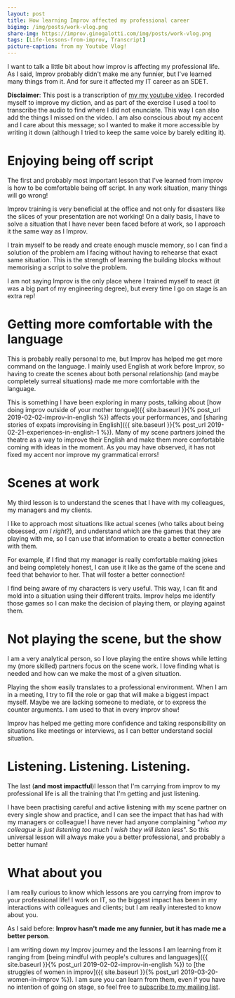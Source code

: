 ```yaml
---
layout: post
title: How learning Improv affected my professional career
bigimg: /img/posts/work-vlog.png
share-img: https://improv.ginogalotti.com/img/posts/work-vlog.png
tags: [Life-lessons-from-improv, Transcript]
picture-caption: from my Youtube Vlog!
---
```


I want to talk a little bit about how improv is affecting my professional life. As I said, Improv probably didn't make me any funnier, but I've learned many things from it. And for sure it affected my IT career as an SDET.

**Disclaimer**: This post is a transcription of [my my youtube video](https://youtu.be/2cfHqO-u6Ps). I recorded myself to improve my diction, and as part of the exercise I used a tool to transcribe the audio to find where I did not enunciate. This way I can also add the things I missed on the video. I am also conscious about my accent and I care about this message; so I wanted to make it more accessible by writing it down (although I tried to keep the same voice by barely editing it).

# Enjoying being off script

The first and probably most important lesson that I've learned from improv is how to be comfortable being off script. In any work situation, many things will go wrong! 

Improv training is very beneficial at the office and not only for disasters like the slices of your presentation are not working! On a daily basis, I have to solve a situation that I have never been faced before at work, so I approach it the same way as I Improv. 

I train myself to be ready and create enough muscle memory, so I can find a solution of the problem am I facing without having to rehearse that exact same situation. This is the strength of learning the building blocks without memorising a script to solve the problem.

I am not saying Improv is the only place where I trained myself to react (it was a big part of my engineering degree), but every time I go on stage is an extra rep! 

# Getting more comfortable with the language

This is probably really personal to me, but Improv has helped me get more command on the language. I mainly used English at work before Improv, so having to create the scenes about both personal relationship (and maybe completely surreal situations) made me more comfortable with the language.

This is something I have been exploring in many posts, talking about [how doing improv outside of your mother tongue]({{ site.baseurl }}{% post_url 2019-02-02-improv-in-english %}) affects your performances, and [sharing stories of expats improvising in English]({{ site.baseurl }}{% post_url 2019-02-21-experiences-in-english-1 %}). Many of my scene partners joined the theatre as a way to improve their English and make them more comfortable coming with ideas in the moment.
As you may have observed, it has not fixed my accent nor improve my grammatical errors!

# Scenes at work

My third lesson is to understand the scenes that I have with my colleagues, my managers and my clients.

I like to approach most situations like actual scenes (who talks about being obsessed, _am I right_?), and understand which are the games that they are playing with me, so I can use that information to create a better connection with them.

For example, if I find that my manager is really comfortable making jokes and being completely honest, I can use it like as the game of the scene and feed that behavior to her. That will foster a better connection! 

I find being aware of my characters is very useful. This way, I can fit and mold into a situation using their different traits. Improv helps me identify those games so I can make the decision of playing them, or playing against them.

# Not playing the scene, but the show

I am a very analytical person, so I love playing the entire shows while letting my (more skilled) partners focus on the scene work. I love finding what is needed and how can we make the most of a given situation.

Playing the show easily translates to a professional environment. When I am in a meeting, I try to fill the role or gap that will make a biggest impact myself. Maybe we are lacking someone to mediate, or to express the counter arguments. I am used to that in every improv show!

Improv has helped me getting more confidence and taking responsibility on situations like meetings or interviews, as I can better understand social situation.

# Listening. Listening. Listening.

The last (**and most impactful**)l lesson that I'm carrying from improv to my professional life is all the training that I'm getting and just listening. 

I have been practising careful and active listening with my scene partner on every single show and practice, and I can see the impact that has had with my managers or colleague!
I have never had anyone complaining "_whoa my colleague is just listening too much I wish they will listen less_". So this universal lesson will always make you a better professional, and probably a better human!

# What about you 

I am really curious to know which lessons are you carrying from improv to your professional life! I work on IT, so the biggest impact has been in my interactions with colleagues and clients; but I am really interested to know about you.

As I said before: **Improv hasn't made me any funnier, but it has made me a better person**. 

I am writing down my Improv journey and the lessons I am learning from it ranging from [being mindful with people's cultures and languages]({{ site.baseurl }}{% post_url 2019-02-02-improv-in-english %}) to [the struggles of women in improv]({{ site.baseurl }}{% post_url 2019-03-20-women-in-improv %}). I am sure you can learn from them, even if you have no intention of going on stage, so feel free to [subscribe to my mailing list](/subscribe).	
